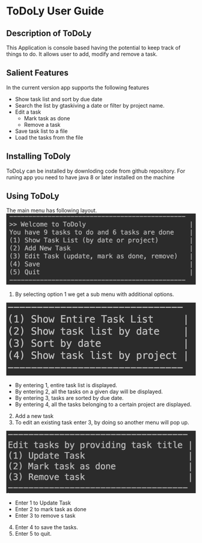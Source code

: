 # ToDoLy User Guide
## Description of ToDoLy
This Application is console based having the potential to keep track of things to do. It allows user to 
add, modify and remove a task.
## Salient Features
In the current version app supports the following features
+ Show task list and sort by due date
+ Search the list by gtaskiving a date or filter by project name. 
+ Edit a task
  + Mark task as done
  + Remove a task
+ Save task list to a file
+ Load the tasks from the file

## Installing ToDoly
ToDoLy can be installed by downloding code from github repository. For runing app you need to have java 8 or later installed on the machine
## Using ToDoLy
The main menu has following layout.
![alt text](https://github.com/oba14/ToDoListNew/blob/master/MainMenu.png "Main Menu")

1. By selecting option 1 we get a sub menu with additional options.

![alt text](https://github.com/oba14/ToDoListNew/blob/master/Option_1_subOptions.png )

- By entering 1, entire task list is displayed.
- By entering 2, all the tasks on a given day will be displayed.
- By entering 3, tasks are sorted by due date.
- By entering 4, all the tasks belonging to a certain project are displayed.

2. Add a new task
3. To edit an existing task enter 3, by doing so another menu will pop up.

![alt text](https://github.com/oba14/ToDoListNew/blob/master/Option_3_subOptions.png "Edit Tasks")
- Enter 1 to Update Task
- Enter 2 to mark task as done
- Enter 3 to remove s task
4. Enter 4 to save the tasks.
5. Enter 5 to quit.

